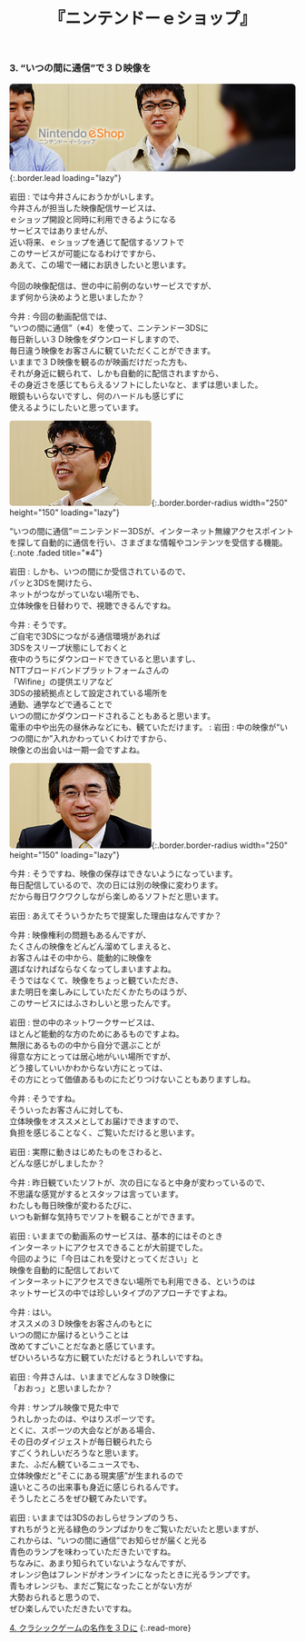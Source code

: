﻿---
layout: page
title: 『ニンテンドーｅショップ』
description: >
  『ニンテンドーｅショップ』
hide_description: ture
---

### 3. “いつの間に通信”で３Ｄ映像を

![](/interviews/jp/3ds/eshop/vol1/img/mainvisual3.jpg){:.border.lead loading="lazy"}

岩田
: では今井さんにおうかがいします。<br>今井さんが担当した映像配信サービスは、<br>ｅショップ開設と同時に利用できるようになる<br>サービスではありませんが、<br>近い将来、ｅショップを通じて配信するソフトで<br>このサービスが可能になるわけですから、<br>あえて、この場で一緒にお訊きしたいと思います。<br>&nbsp;<br>今回の映像配信は、世の中に前例のないサービスですが、<br>まず何から決めようと思いましたか？

今井
: 今回の動画配信では、<br>“いつの間に通信”（※4）を使って、ニンテンドー3DSに<br>毎日新しい３Ｄ映像をダウンロードしますので、<br>毎日違う映像をお客さんに観ていただくことができます。<br>いままで３Ｄ映像を観るのが映画だけだった方も、<br>それが身近に観られて、しかも自動的に配信されますから、<br>その身近さを感じてもらえるソフトにしたいなと、まずは思いました。<br>眼鏡もいらないですし、何のハードルも感じずに<br>使えるようにしたいと思っています。

![](/interviews/jp/3ds/eshop/vol1/img/photo8.jpg){:.border.border-radius width="250" height="150"  loading="lazy"}



“いつの間に通信”＝ニンテンドー3DSが、インターネット無線アクセスポイントを探して自動的に通信を行い、さまざまな情報やコンテンツを受信する機能。
{:.note .faded title="※4"}

岩田
: しかも、いつの間にか受信されているので、<br>パッと3DSを開けたら、<br>ネットがつながっていない場所でも、<br>立体映像を日替わりで、視聴できるんですね。

今井
: そうです。<br>ご自宅で3DSにつながる通信環境があれば<br>3DSをスリープ状態にしておくと<br>夜中のうちにダウンロードできていると思いますし、<br>NTTブロードバンドプラットフォームさんの<br>「Wifine」の提供エリアなど<br>3DSの接続拠点として設定されている場所を<br>通勤、通学などで通ることで<br>いつの間にかダウンロードされることもあると思います。<br>電車の中や出先の昼休みなどにも、観ていただけます。
: 岩田
: 中の映像が“いつの間にか”入れかわっていくわけですから、<br>映像との出会いは一期一会ですよね。

![](/interviews/jp/3ds/eshop/vol1/img/photo9.jpg){:.border.border-radius width="250" height="150"  loading="lazy"}

今井
: そうですね、映像の保存はできないようになっています。<br>毎日配信しているので、次の日には別の映像に変わります。<br>だから毎日ワクワクしながら楽しめるソフトだと思います。

岩田
: あえてそういうかたちで提案した理由はなんですか？

今井
: 映像権利の問題もあるんですが、<br>たくさんの映像をどんどん溜めてしまえると、<br>お客さんはその中から、能動的に映像を<br>選ばなければならなくなってしまいますよね。<br>そうではなくて、映像をちょっと観ていただき、<br>また明日を楽しみにしていただくかたちのほうが、<br>このサービスにはふさわしいと思ったんです。

岩田
: 世の中のネットワークサービスは、<br>ほとんど能動的な方のためにあるものですよね。<br>無限にあるものの中から自分で選ぶことが<br>得意な方にとっては居心地がいい場所ですが、<br>どう接していいかわからない方にとっては、<br>その方にとって価値あるものにたどりつけないこともありますしね。

今井
: そうですね。<br>そういったお客さんに対しても、<br>立体映像をオススメとしてお届けできますので、<br>負担を感じることなく、ご覧いただけると思います。<br>

岩田
: 実際に動きはじめたものをさわると、<br>どんな感じがしましたか？ 

今井
: 昨日観ていたソフトが、次の日になると中身が変わっているので、<br>不思議な感覚がするとスタッフは言っています。<br>わたしも毎日映像が変わるたびに、<br>いつも新鮮な気持ちでソフトを観ることができます。

岩田
: いままでの動画系のサービスは、基本的にはそのとき<br>インターネットにアクセスできることが大前提でした。<br>今回のように「今日はこれを受けとってください」と<br>映像を自動的に配信しておいて<br>インターネットにアクセスできない場所でも利用できる、というのは<br>ネットサービスの中では珍しいタイプのアプローチですよね。

今井
: はい。<br>オススメの３Ｄ映像をお客さんのもとに<br>いつの間にか届けるということは<br>改めてすごいことだなあと感じています。<br>ぜひいろいろな方に観ていただけるとうれしいですね。

岩田
: 今井さんは、いままでどんな３Ｄ映像に<br>「おおっ」と思いましたか？

今井
: サンプル映像で見た中で<br>うれしかったのは、やはりスポーツです。<br>とくに、スポーツの大会などがある場合、<br>その日のダイジェストが毎日観られたら<br>すごくうれしいだろうなと思います。<br>また、ふだん観ているニュースでも、<br>立体映像だと“そこにある現実感”が生まれるので<br>遠いところの出来事も身近に感じられるんです。<br>そうしたところをぜひ観てみたいです。

岩田
: いままでは3DSのおしらせランプのうち、<br>すれちがうと光る緑色のランプばかりをご覧いただいたと思いますが、<br>これからは、“いつの間に通信”でお知らせが届くと光る<br>青色のランプを味わっていただきたいですね。<br>ちなみに、あまり知られていないようなんですが、<br>オレンジ色はフレンドがオンラインになったときに光るランプです。<br>青もオレンジも、まだご覧になったことがない方が<br>大勢おられると思うので、<br>ぜひ楽しんでいただきたいですね。



[4. クラシックゲームの名作を３Ｄに](4.md)
{:.read-more}
